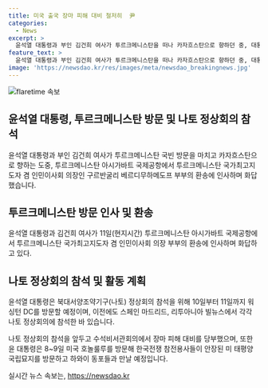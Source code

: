 ```yaml
---
title: 미국 출국 장마 피해 대비 철저히  尹
categories:
  - News
excerpt: >
  윤석열 대통령과 부인 김건희 여사가 투르크메니스탄을 떠나 카자흐스탄으로 향하던 중, 대통령은 장마 피해 대비를 당부했다. 이어 나토 정상회의 참석을 위해 워싱턴 DC를 방문하고, 전쟁 참전용사들을 묘지를 방문해 군사안보 브리핑도 받을 예정이다. 2024 최초 초청국 자격으로 나토 정상회의에 참석하는 윤 대통령의 다방면 활약에 이목이 쏠리고 있다.
feature_text: >
  윤석열 대통령과 부인 김건희 여사가 투르크메니스탄을 떠나 카자흐스탄으로 향하던 중, 대통령은 장마 피해 대비를 당부했다. 이어 나토 정상회의 참석을 위해 워싱턴 DC를 방문하고, 전쟁 참전용사들을 묘지를 방문해 군사안보 브리핑도 받을 예정이다. 2024 최초 초청국 자격으로 나토 정상회의에 참석하는 윤 대통령의 다방면 활약에 이목이 쏠리고 있다.
image: 'https://newsdao.kr/res/images/meta/newsdao_breakingnews.jpg'
---
```


<p><img src="https://newsdao.kr/res/images/meta/newsdao_breakingnews.jpg" alt="flaretime 속보" /></p>

<h2 data-ke-size="size26">윤석열 대통령, 투르크메니스탄 방문 및 나토 정상회의 참석</h2>

<p data-ke-size="size16">윤석열 대통령과 부인 김건희 여사가 투르크메니스탄 국빈 방문을 마치고 카자흐스탄으로 향하는 도중, 투르크메니스탄 아시가바트 국제공항에서 투르크메니스탄 국가최고지도자 겸 인민이사회 의장인 구르반굴리 베르디무하메도프 부부의 환송에 인사하며 화답했습니다.</p>

<h2 data-ke-size="size26">투르크메니스탄 방문 인사 및 환송</h2>

<p data-ke-size="size16">윤석열 대통령과 김건희 여사가 11일(현지시간) 투르크메니스탄 아시가바트 국제공항에서 투르크메니스탄 국가최고지도자 겸 인민이사회 의장 부부의 환송에 인사하며 화답하고 있다.</p>

<h2 data-ke-size="size26">나토 정상회의 참석 및 활동 계획</h2>

<p data-ke-size="size16">윤석열 대통령은 북대서양조약기구(나토) 정상회의 참석을 위해 10일부터 11일까지 워싱턴 DC를 방문할 예정이며, 이전에도 스페인 마드리드, 리투아니아 빌뉴스에서 각각 나토 정상회의에 참석한 바 있습니다.</p>

<p data-ke-size="size16">나토 정상회의 참석을 앞두고 수석비서관회의에서 장마 피해 대비를 당부했으며, 또한 윤 대통령은 8~9일 미국 호놀룰루를 방문해 한국전쟁 참전용사들이 안장된 미 태평양 국립묘지를 방문하고 하와이 동포들과 만날 예정입니다.</p>
실시간 뉴스 속보는, <a href="https://newsdao.kr" rel="dofollow">https://newsdao.kr</a>


